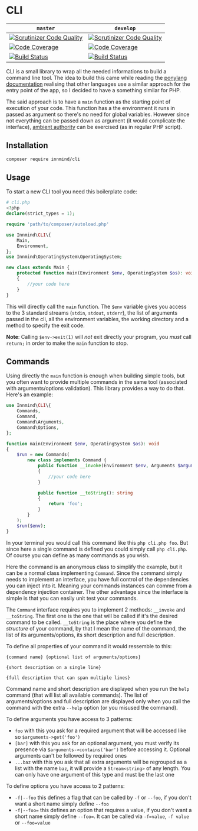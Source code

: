 # CLI

| `master` | `develop` |
|----------|-----------|
| [![Scrutinizer Code Quality](https://scrutinizer-ci.com/g/Innmind/CLI/badges/quality-score.png?b=master)](https://scrutinizer-ci.com/g/Innmind/CLI/?branch=master) | [![Scrutinizer Code Quality](https://scrutinizer-ci.com/g/Innmind/CLI/badges/quality-score.png?b=develop)](https://scrutinizer-ci.com/g/Innmind/CLI/?branch=develop) |
| [![Code Coverage](https://scrutinizer-ci.com/g/Innmind/CLI/badges/coverage.png?b=master)](https://scrutinizer-ci.com/g/Innmind/CLI/?branch=master) | [![Code Coverage](https://scrutinizer-ci.com/g/Innmind/CLI/badges/coverage.png?b=develop)](https://scrutinizer-ci.com/g/Innmind/CLI/?branch=develop) |
| [![Build Status](https://scrutinizer-ci.com/g/Innmind/CLI/badges/build.png?b=master)](https://scrutinizer-ci.com/g/Innmind/CLI/build-status/master) | [![Build Status](https://scrutinizer-ci.com/g/Innmind/CLI/badges/build.png?b=develop)](https://scrutinizer-ci.com/g/Innmind/CLI/build-status/develop) |

CLI is a small library to wrap all the needed informations to build a command line tool. The idea to build this came while reading the [ponylang](https://www.ponylang.org/) [documentation](https://tutorial.ponylang.org/getting-started/how-it-works.html) realising that other languages use a similar approach for the entry point of the app, so I decided to have a something similar for PHP.

The said approach is to have a `main` function as the starting point of execution of your code. This function has a the environment it runs in passed as argument so there's no need for global variables. However since not everything can be passed down as argument (it would complicate the interface), [ambient authority](https://en.wikipedia.org/wiki/Ambient_authority) can be exercised (as in regular PHP script).

## Installation

```sh
composer require innmind/cli
```

## Usage

To start a new CLI tool you need this boilerplate code:

```php
# cli.php
<?php
declare(strict_types = 1);

require 'path/to/composer/autoload.php'

use Innmind\CLI\{
    Main,
    Environment,
};
use Innmind\OperatingSystem\OperatingSystem;

new class extends Main {
    protected function main(Environment $env, OperatingSystem $os): void
    {
        //your code here
    }
}
```

This will directly call the `main` function. The `$env` variable gives you access to the 3 standard streams (`stdin`, `stdout`, `stderr`), the list of arguments passed in the cli, all the environment variables, the working directory and a method to specify the exit code.

**Note**: Calling `$env->exit(1)` will _not_ exit directly your program, you _must_ call `return;` in order to make the `main` function to stop.

## Commands

Using directly the `main` function is enough when building simple tools, but you often want to provide multiple commands in the same tool (associated with arguments/options validation). This library provides a way to do that. Here's an example:

```php
use Innmind\CLI\{
    Commands,
    Command,
    Command\Arguments,
    Command\Options,
};

function main(Environment $env, OperatingSystem $os): void
{
    $run = new Commands(
        new class implements Command {
            public function __invoke(Environment $env, Arguments $arguments, Options $options): env
            {
                //your code here
            }

            public function __toString(): string
            {
                return 'foo';
            }
        }
    );
    $run($env);
}
```

In your terminal you would call this command like this `php cli.php foo`. But since here a single command is defined you could simply call `php cli.php`. Of course you can define as many commands as you wish.

Here the command is an anonymous class to simplify the example, but it can be a normal class implementing `Command`. Since the command simply needs to implement an interface, you have full control of the dependencies you can inject into it. Meaning your commands instances can comme from a dependency injection container. The other advantage since the interface is simple is that you can easily unit test your commands.

The `Command` interface requires you to implement 2 methods: `__invoke` and `__toString`. The first one is the one that will be called if it's the desired command to be called. `__toString` is the place where you define the _structure_ of your command, by that I mean the name of the command, the list of its arguments/options, its short description and full description.

To define all properties of your command it would ressemble to this:

```
{command name} {optional list of arguments/options}

{short description on a single line}

{full description that can span multiple lines}
```

Command name and short description are displayed when you run the `help` command (that will list all available commands). The list of arguments/options and full description are displayed only when you call the command with the extra `--help` option (or you misused the command).

To define arguments you have access to 3 patterns:

* `foo` with this you ask for a required argument that will be accessed like so `$arguments->get('foo')`
* `[bar]` with this you ask for an optional argument, you must verify its presence via `$arguments->contains('bar')` before accessing it. Optional arguments can't be followed by required ones
* `...baz` with this you ask that all extra arguments will be regrouped as a list with the name `baz`, it will provide a `Stream<string>` of any length. You can only have one argument of this type and must be the last one

To define options you have access to 2 patterns:

* `-f|--foo` this defines a flag that can be called by `-f` or `--foo`, if you don't want a short name simply define `--foo`
* `-f|--foo=` this defines an option that requires a value, if you don't want a short name simply define `--foo=`. It can be called via `-f=value`, `-f value` or `--foo=value`
